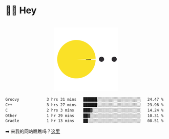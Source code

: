 
# 👋🏻 Hey
<div align="center">
	<br>
	<img src="https://raw.githubusercontent.com/Aniket965/Aniket965/master/pacman.svg?sanitize=true" width="200" height="200">
	<br>
</div>

<!--START_SECTION:waka-->

```txt
Groovy            3 hrs 31 mins   ██████░░░░░░░░░░░░░░░░░░░   24.47 %
C++               3 hrs 27 mins   ██████░░░░░░░░░░░░░░░░░░░   23.96 %
C                 2 hrs 3 mins    ███▓░░░░░░░░░░░░░░░░░░░░░   14.24 %
Other             1 hr 29 mins    ██▓░░░░░░░░░░░░░░░░░░░░░░   10.31 %
Gradle            1 hr 13 mins    ██░░░░░░░░░░░░░░░░░░░░░░░   08.51 %
```

<!--END_SECTION:waka-->

 ➡️  来我的网站瞧瞧吗？[这里](https://www.shaolongfei.com)
